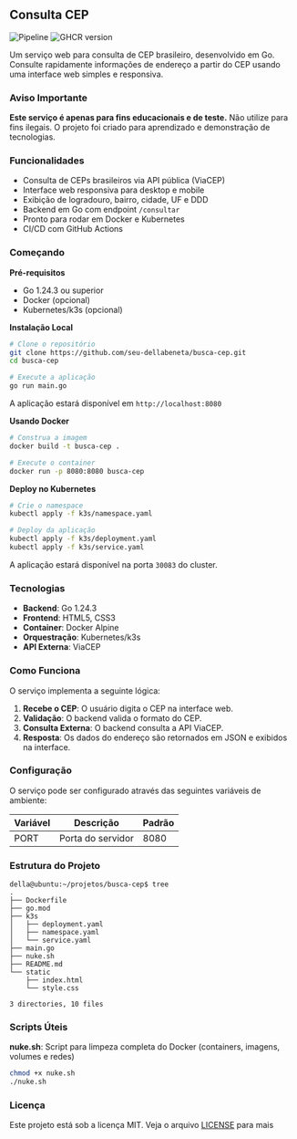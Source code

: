## Consulta CEP

![Pipeline](https://github.com/dellabeneta/busca-cep/actions/workflows/main.yaml/badge.svg)
![GHCR version](https://img.shields.io/badge/ghcr.io%2Fdellabeneta%2Fcep-v7-blue)

Um serviço web para consulta de CEP brasileiro, desenvolvido em Go. Consulte rapidamente informações de endereço a partir do CEP usando uma interface web simples e responsiva.

### Aviso Importante

**Este serviço é apenas para fins educacionais e de teste.** Não utilize para fins ilegais. O projeto foi criado para aprendizado e demonstração de tecnologias.

### Funcionalidades

- Consulta de CEPs brasileiros via API pública (ViaCEP)
- Interface web responsiva para desktop e mobile
- Exibição de logradouro, bairro, cidade, UF e DDD
- Backend em Go com endpoint `/consultar`
- Pronto para rodar em Docker e Kubernetes
- CI/CD com GitHub Actions

### Começando

**Pré-requisitos**
- Go 1.24.3 ou superior
- Docker (opcional)
- Kubernetes/k3s (opcional)

**Instalação Local**
```bash
# Clone o repositório
git clone https://github.com/seu-dellabeneta/busca-cep.git
cd busca-cep

# Execute a aplicação
go run main.go
```

A aplicação estará disponível em `http://localhost:8080`

**Usando Docker**
```bash
# Construa a imagem
docker build -t busca-cep .

# Execute o container
docker run -p 8080:8080 busca-cep
```

**Deploy no Kubernetes**
```bash
# Crie o namespace
kubectl apply -f k3s/namespace.yaml

# Deploy da aplicação
kubectl apply -f k3s/deployment.yaml
kubectl apply -f k3s/service.yaml
```

A aplicação estará disponível na porta `30083` do cluster.

### Tecnologias

- **Backend**: Go 1.24.3
- **Frontend**: HTML5, CSS3
- **Container**: Docker Alpine
- **Orquestração**: Kubernetes/k3s
- **API Externa**: ViaCEP

### Como Funciona

O serviço implementa a seguinte lógica:

1. **Recebe o CEP**: O usuário digita o CEP na interface web.
2. **Validação**: O backend valida o formato do CEP.
3. **Consulta Externa**: O backend consulta a API ViaCEP.
4. **Resposta**: Os dados do endereço são retornados em JSON e exibidos na interface.

### Configuração

O serviço pode ser configurado através das seguintes variáveis de ambiente:

| Variável | Descrição | Padrão |
|----------|-----------|--------|
| PORT     | Porta do servidor | 8080 |

### Estrutura do Projeto
```
della@ubuntu:~/projetos/busca-cep$ tree
.
├── Dockerfile
├── go.mod
├── k3s
│   ├── deployment.yaml
│   ├── namespace.yaml
│   └── service.yaml
├── main.go
├── nuke.sh
├── README.md
└── static
    ├── index.html
    └── style.css

3 directories, 10 files

```

### Scripts Úteis

**nuke.sh**: Script para limpeza completa do Docker (containers, imagens, volumes e redes)

```bash
chmod +x nuke.sh
./nuke.sh
```

### Licença

Este projeto está sob a licença MIT. Veja o arquivo [LICENSE](LICENSE) para mais